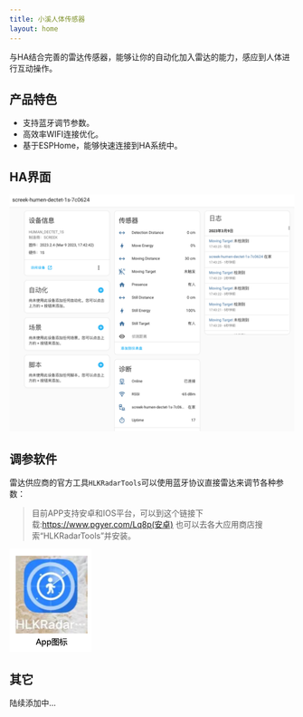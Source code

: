 ```yaml
---
title: 小溪人体传感器
layout: home
---
```


与HA结合完善的雷达传感器，能够让你的自动化加入雷达的能力，感应到人体进行互动操作。  

## 产品特色
- 支持蓝牙调节参数。
- 高效率WIFI连接优化。
- 基于ESPHome，能够快速连接到HA系统中。  

## HA界面
![ha_ui](assets/ha_ui.png)

## 调参软件
雷达供应商的官方工具`HLKRadarTools`可以使用蓝牙协议直接雷达来调节各种参数：
> 目前APP支持安卓和IOS平台，可以到这个链接下载:https://www.pgyer.com/Lq8p(安卓) 也可以去各大应用商店搜索“HLKRadarTools”并安装。
> 
![雷达软件图标](assets/app_tools_icon.png)


## 其它
陆续添加中...